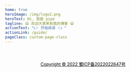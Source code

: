 ```yaml
---
home: true
heroImage: /img/logo2.png
heroText: Hi, 我是 pipe
tagline: 😃 欢迎大家来到我的博客 😃
actionText: "👉 开始阅读 👈 "
actionLink: /guide/
pageClass: custom-page-class
---
```


<Vssue :title="$title" />

<div style="font-size:14px; display:flex; justify-content: center; align-items: center; height:100px">
   <a href="http://beian.miit.gov.cn" target=”_blank” style="color:black">Copyright © 2022 蜀ICP备2022022647号</a>
</div>
